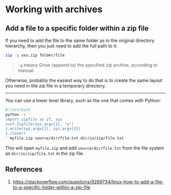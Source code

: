 # Working with archives

## Add a file to a specific folder within a zip file

If you need to add the file to the same folder as in the original directory hierarchy, then you just need to add the full path to it:

```bash
zip -g xxx.zip folder/file
```

> `-g` means Grow (append  to) the specified zip archive, according to manual.

Otherwise, probably the easiest way to do that is to create the same layout you need in the zip file in a temporary directory.

---

You can use a lower level library, such as the one that comes with Python:

```bash
#!/bin/bash
python -c '
import zipfile as zf, sys
z=zf.ZipFile(sys.argv[1], "a")
z.write(sys.argv[2], sys.argv[3])
z.close()
' myfile.zip source/dir/file.txt dir/in/zip/file.txt
```

This will open `myfile.zip` and add `source/dir/file.txt` from the file system as `dir/in/zip/file.txt` in the zip file.

## References

1. https://stackoverflow.com/questions/9289734/linux-how-to-add-a-file-to-a-specific-folder-within-a-zip-file